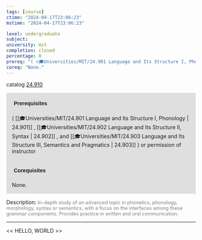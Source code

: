 ```yaml
---
tags: [course]
ctime: "2024-04-17T23:06:23"
mstime: "2024-04-17T23:06:23"

level: undergraduate
subject: 
university: mit
completion: closed
percentage: 0
prereq: "( <🎓Universities/MIT/24.901 Language and Its Structure I, Phonology> , <🎓Universities/MIT/24.902 Language and Its Structure II, Syntax> , and <🎓Universities/MIT/24.903 Language and Its Structure III, Semantics and Pragmatics> ) or permission of instructor"
coreq: "None."
---
```


catalog [24.910](http://student.mit.edu/catalog/m24b.html#24.910)

<span style="display: block; padding: 15px; background-color: rgb(100, 100, 100, 0.2);"><font id="m_prereq2794_0" style="display: block; font-family: Arial, sans-serif; font-weight: bold; padding: 5px">Prerequisites</font><br><span id="prereq2794_0">( [[🎓Universities/MIT/24.901 Language and Its Structure I, Phonology | 24.901]] , [[🎓Universities/MIT/24.902 Language and Its Structure II, Syntax | 24.902]] , and [[🎓Universities/MIT/24.903 Language and Its Structure III, Semantics and Pragmatics | 24.903]] ) or permission of instructor</span></span>
<span style="display: block; padding: 15px; background-color: rgb(100, 100, 100, 0.2);"><font id="m_coreq2794_0" style="display: block; font-family: Arial, sans-serif; font-weight: bold; padding: 5px">Corequisites</font><br><span id="coreq2794_0">None.</span></span>

<font style="">Description:</font>
<font style="color: grey; font-size: 0.8rem;">In-depth study of an advanced topic in phonetics, phonology, morphology, syntax or semantics, with a focus on the interfaces among these grammar components. Provides practice in written and oral communication.</font>



---

<< HELLO, WORLD >>
